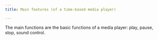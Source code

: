 ```yaml
---
title: Main features (of a time-based media player)

---
```


The main functions are the basic functions of a media player: play, pause, stop, sound control.